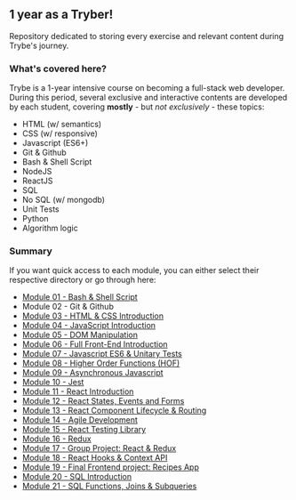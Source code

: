 ## 1 year as a Tryber!

Repository dedicated to storing every exercise and relevant content during Trybe's journey.

### What's covered here?

Trybe is a 1-year intensive course on becoming a full-stack web developer. During this period, several exclusive and interactive contents are developed by each student, covering **mostly** - but *not exclusively* - these topics:

* HTML (w/ semantics)
* CSS (w/ responsive)
* Javascript (ES6+)
* Git & Github
* Bash & Shell Script
* NodeJS
* ReactJS
* SQL
* No SQL (w/ mongodb)
* Unit Tests
* Python
* Algorithm logic

### Summary

If you want quick access to each module, you can either select their respective directory or go through here:

* [Module 01 - Bash & Shell Script](https://github.com/fabiosenracorrea/Trybe/tree/master/01_BASH_SHELL_SCRIPT)
* Module 02 - Git & Github
* [Module 03 - HTML & CSS Introduction](https://github.com/fabiosenracorrea/Trybe/tree/master/03_HTML_CSS_INTRO)
* [Module 04 - JavaScript Introduction](https://github.com/fabiosenracorrea/Trybe/tree/master/04_JAVASCRIPT_INTRO)
* [Module 05 - DOM Manipulation](https://github.com/fabiosenracorrea/Trybe/tree/master/05_JS_DOM_MANIPULATION)
* [Module 06 - Full Front-End Introduction](https://github.com/fabiosenracorrea/Trybe/tree/master/06_FRONTEND_INTRO)
* [Module 07 - Javascript ES6 & Unitary Tests](https://github.com/fabiosenracorrea/Trybe/tree/master/07_JAVASCRIPT_ES6)
* [Module 08 - Higher Order Functions (HOF)](https://github.com/fabiosenracorrea/Trybe/tree/master/08_HIGHER_ORDER_FUNCTIONS)
* [Module 09 - Asynchronous Javascript](https://github.com/fabiosenracorrea/Trybe/tree/master/09_ASYNCHRONOUS_JAVASCRIPT)
* [Module 10 - Jest](https://github.com/fabiosenracorrea/Trybe/tree/master/10_JEST_TESTS)
* [Module 11 - React Introduction](https://github.com/fabiosenracorrea/Trybe/tree/master/11_REACT_INTRO)
* [Module 12 - React States, Events and Forms](https://github.com/fabiosenracorrea/Trybe/tree/master/12_REACT_STATE_EVENT_FORMS)
* [Module 13 - React Component Lifecycle & Routing](https://github.com/fabiosenracorrea/Trybe/tree/master/13_REACT_LIFECYCLE_AND_ROUTING)
* [Module 14 - Agile Development](https://github.com/fabiosenracorrea/Trybe/tree/master/14_AGILE_DEVELOPMENT)
* [Module 15 - React Testing Library](https://github.com/fabiosenracorrea/Trybe/tree/master/15_REACT_TESTING_LIBRARY)
* [Module 16 - Redux](https://github.com/fabiosenracorrea/Trybe/tree/master/16_REDUX)
* [Module 17 - Group Project: React & Redux](https://github.com/fabiosenracorrea/Trybe/tree/master/17_GROUP_PROJECT_REACT_REDUX)
* [Module 18 - React Hooks & Context API](https://github.com/fabiosenracorrea/Trybe/tree/master/18_REACT_HOOKS_CONTEXT_API)
* [Module 19 - Final Frontend project: Recipes App](https://github.com/fabiosenracorrea/Trybe/tree/master/19_REACT_FINAL_FRONTEND_PROJECT)
* [Module 20 - SQL Introduction](https://github.com/fabiosenracorrea/Trybe/tree/master/20_SQL_INTRODUCTION)
* [Module 21 - SQL Functions, Joins & Subqueries](https://github.com/fabiosenracorrea/Trybe/tree/master/21_SQL_FUNCTIONS_JOIN_SUBQUERIES)
